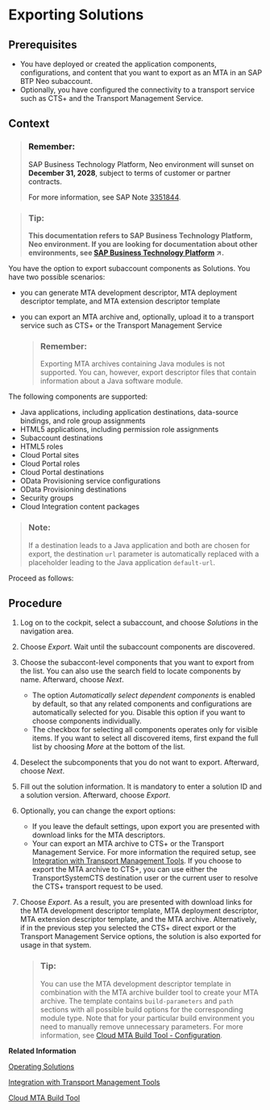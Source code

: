 <!-- loio14a0ff1480494bcd993674061fb4f505 -->

# Exporting Solutions



<a name="loio14a0ff1480494bcd993674061fb4f505__prereq_b3f_ghq_m2b"/>

## Prerequisites

-   You have deployed or created the application components, configurations, and content that you want to export as an MTA in an SAP BTP Neo subaccount.
-   Optionally, you have configured the connectivity to a transport service such as CTS+ and the Transport Management Service.



<a name="loio14a0ff1480494bcd993674061fb4f505__context_s5v_4pp_m2b"/>

## Context

> ### Remember:  
> SAP Business Technology Platform, Neo environment will sunset on **December 31, 2028**, subject to terms of customer or partner contracts.
> 
> For more information, see SAP Note [3351844](https://me.sap.com/notes/3351844).

> ### Tip:  
> **This documentation refers to SAP Business Technology Platform, Neo environment. If you are looking for documentation about other environments, see [SAP Business Technology Platform](https://help.sap.com/viewer/65de2977205c403bbc107264b8eccf4b/Cloud/en-US/6a2c1ab5a31b4ed9a2ce17a5329e1dd8.html "SAP Business Technology Platform (SAP BTP) is an integrated offering comprised of four technology portfolios: database and data management, application development and integration, analytics, and intelligent technologies. The platform offers users the ability to turn data into business value, compose end-to-end business processes, and build and extend SAP applications quickly.") :arrow_upper_right:.**

You have the option to export subaccount components as Solutions. You have two possible scenarios:

-   you can generate MTA development descriptor, MTA deployment descriptor template, and MTA extension descriptor template
-   you can export an MTA archive and, optionally, upload it to a transport service such as CTS+ or the Transport Management Service

    > ### Remember:  
    > Exporting MTA archives containing Java modules is not supported. You can, however, export descriptor files that contain information about a Java software module.


The following components are supported:

-   Java applications, including application destinations, data-source bindings, and role group assignments
-   HTML5 applications, including permission role assignments
-   Subaccount destinations
-   HTML5 roles
-   Cloud Portal sites
-   Cloud Portal roles
-   Cloud Portal destinations
-   OData Provisioning service configurations
-   OData Provisioning destinations
-   Security groups
-   Cloud Integration content packages

> ### Note:  
> If a destination leads to a Java application and both are chosen for export, the destination `url` parameter is automatically replaced with a placeholder leading to the Java application `default-url`.

Proceed as follows:



<a name="loio14a0ff1480494bcd993674061fb4f505__steps_e4y_vpp_m2b"/>

## Procedure

1.  Log on to the cockpit, select a subaccount, and choose *Solutions* in the navigation area.

2.  Choose *Export*. Wait until the subaccount components are discovered.

3.  Choose the subaccont-level components that you want to export from the list. You can also use the search field to locate components by name. Afterward, choose *Next*.

    -   The option *Automatically select dependent components* is enabled by default, so that any related components and configurations are automatically selected for you. Disable this option if you want to choose components individually.
    -   The checkbox for selecting all components operates only for visible items. If you want to select all discovered items, first expand the full list by choosing *More* at the bottom of the list.

4.  Deselect the subcomponents that you do not want to export. Afterward, choose *Next*.

5.  Fill out the solution information. It is mandatory to enter a solution ID and a solution version. Afterward, choose *Export*.

6.  Optionally, you can change the export options:

    -   If you leave the default settings, upon export you are presented with download links for the MTA descriptors.
    -   Your can export an MTA archive to CTS+ or the Transport Management Service. For more information the required setup, see [Integration with Transport Management Tools](integration-with-transport-management-tools-905baea.md). If you choose to export the MTA archive to CTS+, you can use either the TransportSystemCTS destination user or the current user to resolve the CTS+ transport request to be used.

7.  Choose *Export*. As a result, you are presented with download links for the MTA development descriptor template, MTA deployment descriptor, MTA extension descriptor template, and the MTA archive. Alternatively, if in the previous step you selected the CTS+ direct export or the Transport Management Service options, the solution is also exported for usage in that system.

    > ### Tip:  
    > You can use the MTA development descriptor template in combination with the MTA archive builder tool to create your MTA archive. The template contains `build-parameters` and `path` sections with all possible build options for the corresponding module type. Note that for your particular build environment you need to manually remove unnecessary parameters. For more information, see [Cloud MTA Build Tool - Configuration](https://sap.github.io/cloud-mta-build-tool/configuration/).


**Related Information**  


[Operating Solutions](operating-solutions-2abf7d4.md "You can deploy, update, monitor, and delete a solution.")

[Integration with Transport Management Tools](integration-with-transport-management-tools-905baea.md)

[Cloud MTA Build Tool](https://sap.github.io/cloud-mta-build-tool/)

